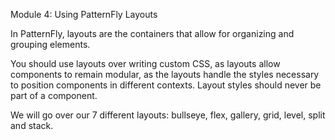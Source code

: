 Module 4: Using PatternFly Layouts


In PatternFly, layouts are the containers that allow for organizing and grouping elements.

You should use layouts over writing custom CSS, as layouts allow components to remain modular, as the layouts handle the styles necessary to position components in different contexts. Layout styles should never be part of a component.

We will go over our 7 different layouts: bullseye, flex, gallery, grid, level, split and stack.

